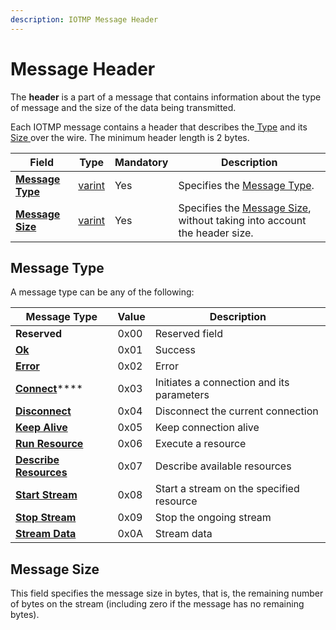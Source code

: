 ```yaml
---
description: IOTMP Message Header
---
```


# Message Header

The **header** is a part of a message that contains information about the type of message and the size of the data being transmitted.

Each IOTMP message contains a header that describes the[ Type](message-header.md#message-type) and its [Size ](message-header.md#message-size)over the wire. The minimum header length is 2 bytes.

| Field                                                      | Type                               | Mandatory | Description                                                                                                |
| ---------------------------------------------------------- | ---------------------------------- | --------- | ---------------------------------------------------------------------------------------------------------- |
| ****[**Message Type**](message-header.md#message-type)**** | [varint](../definitions.md#varint) | Yes       | Specifies the [Message Type](message-header.md#message-types).                                             |
| ****[**Message Size**](message-header.md#message-size)**** | [varint](../definitions.md#varint) | Yes       | Specifies the [Message Size](message-header.md#message-size), without taking into account the header size. |

## Message Type

A message type can be any of the following:

| Message Type                                                    | Value | Description                               |
| --------------------------------------------------------------- | ----- | ----------------------------------------- |
| **Reserved**                                                    | 0x00  | Reserved field                            |
| ****[**Ok**](../messages/ok.md)****                             | 0x01  | Success                                   |
| ****[**Error**](../messages/error.md)****                       | 0x02  | Error                                     |
| [**Connect**](../messages/connect.md)****                       | 0x03  | Initiates a connection and its parameters |
| ****[**Disconnect**](../messages/disconnect.md)****             | 0x04  | Disconnect the current connection         |
| ****[**Keep Alive**](../messages/keep-alive.md)****             | 0x05  | Keep connection alive                     |
| ****[**Run Resource**](../messages/run.md)****                  | 0x06  | Execute a resource                        |
| ****[**Describe Resources**](../messages/describe.md)****       | 0x07  | Describe available resources              |
| ****[**Start Stream**](../messages/streams/start-stream.md)**** | 0x08  | Start a stream on the specified resource  |
| ****[**Stop Stream**](../messages/streams/stop-stream.md)****   | 0x09  | Stop the ongoing stream                   |
| ****[**Stream Data**](../messages/streams/stream-event.md)****  | 0x0A  | Stream data                               |

## Message Size

This field specifies the message size in bytes, that is, the remaining number of bytes on the stream (including zero if the message has no remaining bytes).
